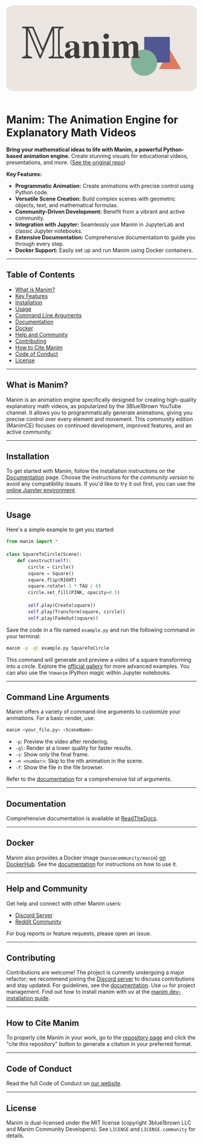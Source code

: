 <p align="center">
    <a href="https://www.manim.community/"><img src="https://raw.githubusercontent.com/ManimCommunity/manim/main/logo/cropped.png" alt="Manim Community Logo"></a>
    <br />
    <br />
</p>

# Manim: The Animation Engine for Explanatory Math Videos

**Bring your mathematical ideas to life with Manim, a powerful Python-based animation engine.** Create stunning visuals for educational videos, presentations, and more.  ([See the original repo](https://github.com/ManimCommunity/manim))

**Key Features:**

*   **Programmatic Animation:** Create animations with precise control using Python code.
*   **Versatile Scene Creation:** Build complex scenes with geometric objects, text, and mathematical formulas.
*   **Community-Driven Development:** Benefit from a vibrant and active community.
*   **Integration with Jupyter:** Seamlessly use Manim in JupyterLab and classic Jupyter notebooks.
*   **Extensive Documentation:** Comprehensive documentation to guide you through every step.
*   **Docker Support:** Easily set up and run Manim using Docker containers.

---

## Table of Contents

*   [What is Manim?](#manim-the-animation-engine-for-explanatory-math-videos)
*   [Key Features](#key-features)
*   [Installation](#installation)
*   [Usage](#usage)
*   [Command Line Arguments](#command-line-arguments)
*   [Documentation](#documentation)
*   [Docker](#docker)
*   [Help and Community](#help-and-community)
*   [Contributing](#contributing)
*   [How to Cite Manim](#how-to-cite-manim)
*   [Code of Conduct](#code-of-conduct)
*   [License](#license)

---

## What is Manim?

Manim is an animation engine specifically designed for creating high-quality explanatory math videos, as popularized by the 3Blue1Brown YouTube channel. It allows you to programmatically generate animations, giving you precise control over every element and movement. This community edition (ManimCE) focuses on continued development, improved features, and an active community.

---

## Installation

To get started with Manim, follow the installation instructions on the [Documentation](https://docs.manim.community/en/stable/installation.html) page. Choose the instructions for the *community version* to avoid any compatibility issues. If you'd like to try it out first, you can use the [online Jupyter environment](https://try.manim.community/).

---

## Usage

Here's a simple example to get you started:

```python
from manim import *

class SquareToCircle(Scene):
    def construct(self):
        circle = Circle()
        square = Square()
        square.flip(RIGHT)
        square.rotate(-3 * TAU / 8)
        circle.set_fill(PINK, opacity=0.5)

        self.play(Create(square))
        self.play(Transform(square, circle))
        self.play(FadeOut(square))
```

Save the code in a file named `example.py` and run the following command in your terminal:

```bash
manim -p -ql example.py SquareToCircle
```

This command will generate and preview a video of a square transforming into a circle. Explore the [official gallery](https://docs.manim.community/en/stable/examples.html) for more advanced examples.  You can also use the `%%manim` IPython magic within Jupyter notebooks.

---

## Command Line Arguments

Manim offers a variety of command-line arguments to customize your animations.  For a basic render, use:

```bash
manim <your_file.py> <SceneName>
```

*   `-p`: Preview the video after rendering.
*   `-ql`: Render at a lower quality for faster results.
*   `-s`: Show only the final frame.
*   `-n <number>`: Skip to the nth animation in the scene.
*   `-f`: Show the file in the file browser.

Refer to the [documentation](https://docs.manim.community/en/stable/guides/configuration.html) for a comprehensive list of arguments.

---

## Documentation

Comprehensive documentation is available at [ReadTheDocs](https://docs.manim.community/).

---

## Docker

Manim also provides a Docker image (`manimcommunity/manim`) [on DockerHub](https://hub.docker.com/r/manimcommunity/manim).  See the [documentation](https://docs.manim.community/en/stable/installation/docker.html) for instructions on how to use it.

---

## Help and Community

Get help and connect with other Manim users:

*   [Discord Server](https://www.manim.community/discord/)
*   [Reddit Community](https://www.reddit.com/r/manim/)

For bug reports or feature requests, please open an issue.

---

## Contributing

Contributions are welcome! The project is currently undergoing a major refactor; we recommend joining the [Discord server](https://www.manim.community/discord/) to discuss contributions and stay updated. For guidelines, see the [documentation](https://docs.manim.community/en/stable/contributing.html). Use `uv` for project management. Find out how to install manim with uv at the [manim dev-installation guide](https://docs.manim.community/en/latest/contributing/development.html).

---

## How to Cite Manim

To properly cite Manim in your work, go to the [repository page](https://github.com/ManimCommunity/manim) and click the "cite this repository" button to generate a citation in your preferred format.

---

## Code of Conduct

Read the full Code of Conduct on [our website](https://docs.manim.community/en/stable/conduct.html).

---

## License

Manim is dual-licensed under the MIT license (copyright 3blue1brown LLC and Manim Community Developers). See `LICENSE` and `LICENSE.community` for details.